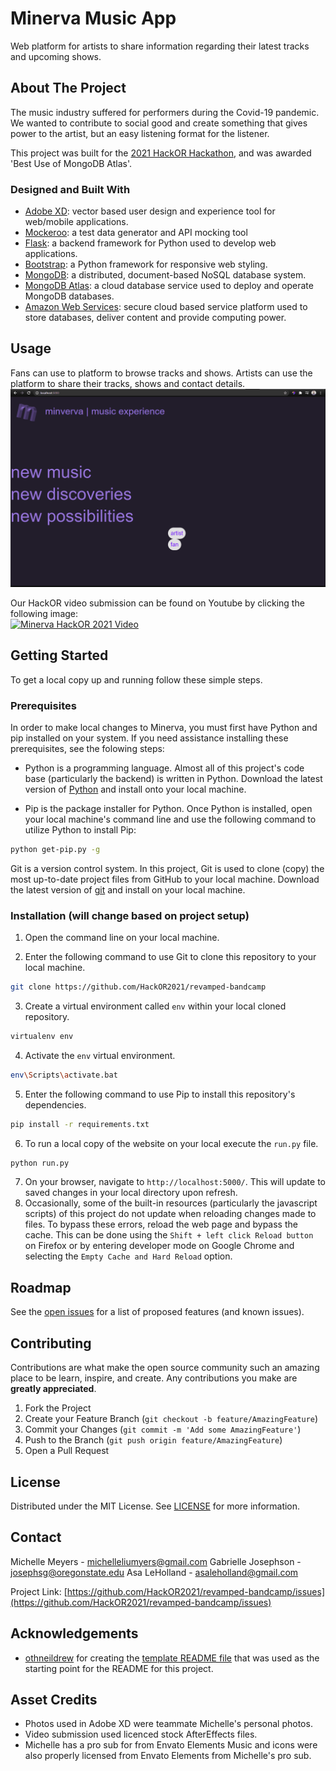 # Minerva Music App
Web platform for artists to share information regarding their latest tracks and upcoming shows.


<!-- ABOUT THE PROJECT -->
## About The Project

The music industry suffered for performers during the Covid-19 pandemic. We wanted to contribute to social good and create something that gives power to the artist, but an easy listening format for the listener.

This project was built for the [2021 HackOR Hackathon](https://devpost.com/software/minerva-music-app), and was awarded 'Best Use of MongoDB Atlas'.

<!-- The project is hosted live on Heroku at https://team-cs-cats.herokuapp.com/ -->
<!-- The project is hosted live at http://flip2.engr.oregonstate.edu:5147/ -->


<!-- **Note: When loading the hosted website, please be patient as it takes several seconds for the Heroku server to spin up and load the site files.** -->


<!-- ### Built With -->
### Designed and Built With
* [Adobe XD](https://www.adobe.com/products/xd.html): vector based user design and experience tool for web/mobile applications.
* [Mockeroo](https://www.mockaroo.com/): a test data generator and API mocking tool
* [Flask](https://flask.palletsprojects.com/en/1.1.x/): a backend framework for Python used to develop web applications. 
* [Bootstrap](https://getbootstrap.com/docs/4.0/getting-started/introduction/): a Python framework for responsive web styling.
* [MongoDB](https://dev.mysql.com/doc/): a distributed, document-based NoSQL database system.
* [MongoDB Atlas](https://www.mongodb.com/cloud/atlas): a cloud database service used to deploy and operate MongoDB databases.
* [Amazon Web Services](https://aws.amazon.com/about-aws/): secure cloud based service platform used to store databases, deliver content and provide computing power.

<!-- USAGE EXAMPLES -->
## Usage
Fans can use to platform to browse tracks and shows.
Artists can use the platform to share their tracks, shows and contact details. 
![ Minerva Use](use.gif)

Our HackOR video submission can be found on Youtube by clicking the following image:  
[![Minerva HackOR 2021 Video](https://img.youtube.com/vi/soAcNdbTH3s/0.jpg)](https://www.youtube.com/watch?v=soAcNdbTH3s)


<!-- GETTING STARTED -->
## Getting Started

To get a local copy up and running follow these simple steps.

### Prerequisites

In order to make local changes to Minerva, you must first have Python and pip installed on your system. If you need assistance installing these prerequisites, see the folowing steps:

* Python is a programming language. Almost all of this project's code base (particularly the backend) is written in Python. Download the latest version of [Python](https://www.python.org/downloads/) and install onto your local machine.

* Pip is the package installer for Python. Once Python is installed, open your local machine's command line and use the following command to utilize Python to install Pip:
```sh
python get-pip.py -g
```

Git is a version control system. In this project, Git is used to clone (copy) the most up-to-date project files from GitHub to your local machine. Download the latest version of [git](https://git-scm.com/download/win) and install on your local machine.


### Installation (will change based on project setup) 

1. Open the command line on your local machine.

2. Enter the following command to use Git to clone this repository to your local machine.
```sh
git clone https://github.com/HackOR2021/revamped-bandcamp
```
3. Create a virtual environment called `env` within your local cloned repository.
```sh
virtualenv env
```
4. Activate the `env` virtual environment.
```sh
env\Scripts\activate.bat
```
5. Enter the following command to use Pip to install this repository's dependencies.
```sh
pip install -r requirements.txt
```
6. To run a local copy of the website on your local execute the `run.py` file.
```sh
python run.py
```
7. On your browser, navigate to `http://localhost:5000/`. This will update to saved changes in your local directory upon refresh.
8. Occasionally, some of the built-in resources (particularly the javascript scripts) of this project do not update when reloading changes made to files. To bypass these errors, reload the web page and bypass the cache. This can be done using the `Shift + left click Reload button` on Firefox or by entering developer mode on Google Chrome and selecting the `Empty Cache and Hard Reload` option.


<!-- ROADMAP -->
## Roadmap

See the [open issues](https://github.com/HackOR2021/revamped-bandcamp/issues) for a list of proposed features (and known issues).



<!-- CONTRIBUTING -->
## Contributing

Contributions are what make the open source community such an amazing place to be learn, inspire, and create. Any contributions you make are **greatly appreciated**.

1. Fork the Project
2. Create your Feature Branch (`git checkout -b feature/AmazingFeature`)
3. Commit your Changes (`git commit -m 'Add some AmazingFeature'`)
4. Push to the Branch (`git push origin feature/AmazingFeature`)
5. Open a Pull Request



<!-- LICENSE -->
## License

Distributed under the MIT License. See [LICENSE](https://github.com/HackOR2021/revamped-bandcamp/LICENSE.txt) for more information.



<!-- CONTACT -->
## Contact
Michelle Meyers - michelleliumyers@gmail.com
Gabrielle Josephson - josephsg@oregonstate.edu
Asa LeHolland - asaleholland@gmail.com

Project Link: [https://github.com/HackOR2021/revamped-bandcamp/issues](https://github.com/HackOR2021/revamped-bandcamp/issues)



<!-- ACKNOWLEDGEMENTS -->
## Acknowledgements

* [othneildrew](https://github.com/othneildrew) for creating the [template README file](https://github.com/othneildrew/Best-README-Template) that was used as the starting point for the README for this project. 

## Asset Credits
* Photos used in Adobe XD were teammate Michelle's personal photos.
* Video submission used licenced stock AfterEffects files.
* Michelle has a pro sub for from Envato Elements Music and icons were also properly licensed from Envato Elements from Michelle's pro sub.


<!-- MARKDOWN LINKS & IMAGES (to be added as needed) -->
<!-- [example-use]: images/{filename}.gif -->

 